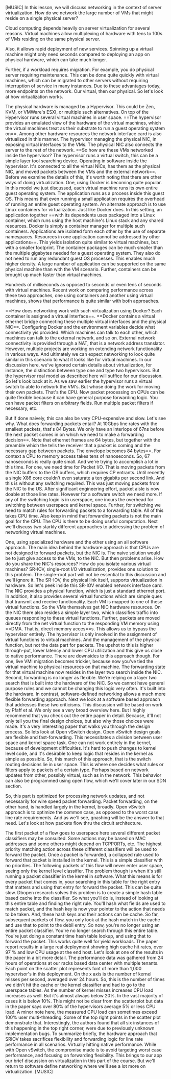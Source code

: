[MUSIC] In this lesson, we will discuss networking
in the context of server virtualization. How do we network the large
number of VMs that might reside on a single physical server? 

Cloud computing depends heavily on server
virtualization for several reasons. Virtual machines allow
multiplexing of hardware with tens to 100s of VMs residing
on the same physical server. 

Also, it allows rapid
deployment of new services. Spinning up a virtual machine
might only need seconds compared to deploying an app on physical
hardware, which can take much longer.

Further, if a workload requires migration. For example, you do physical
server requiring maintenance. This can be done quite quickly with
virtual machines, which can be migrated to other servers without requiring
interruption of service in many instances. Due to these advantages today,
more endpoints on the network. Our virtual, then our physical. So let's look at how virtualization works. 

The physical hardware is
managed by a Hypervisor. This could be Zen, KVM, or VMWare's ESXI,
or multiple such alternatives. On top of the Hypervisor runs several
virtual machines in user space. ==The hypervisor provides an emulated view
of the hardware of the virtual machines, which the virtual machines
treat as their substrate to run a guest operating system on==. Among other hardware resources the network
interface card is also virtualized in this manner. The hypervisor managing the physical NIC,
in exposing virtual interfaces to the VMs. The physical NIC also connects
the server to the rest of the network. ==So how are these VMs networked
inside the hypervisor? The hypervisor runs a virtual switch, this can be a simple layer
tool searching device. Operating in software
inside the hypervisor. It's connected to all the virtual NICs,
has them as the physical NIC, and moved packets between the VMs and
the external network==. Before we examine the details of this, it's worth noting that there are other
ways of doing virtualization. One, using Docker is
becoming quite popular. In this model we just discussed, each virtual machine runs its own
entire guest operating system. The application runs as
a process inside this guest OS. This means that even running a small
application requires the overhead of running an entire
guest operating system. An alternate approach is to use
Linux containers for virtualization. Just like Docker does. In this setting, an application together
==with its dependents uses packaged into a Linux container, which runs using
the host machine's Linux stack and any shared resources. Docker is simply a container manager for
multiple such containers. Applications are isolated form each
other by the use of separate namespaces. Resources in one application cannot
be addressed by other applications==. This yields isolation quite
similar to virtual machines, but with a smaller footprint. The container packages can be much smaller
than the multiple gigabytes needed for a guest operating system. They also do not need to run any
redundant guest OS processes. This enables much higher density. A large number of application can be
supported on the same physical machine than with the VM scenario. Further, containers can be brought up
much faster than virtual machines. 

Hundreds of milliseconds
as opposed to seconds or even tens of seconds
with virtual machines. Recent work on comparing performance
across these two approaches, one using containers and
another using virtual machines, shows that performance is quite
similar with both approaches. 

==How does networking work with
such virtualization using Docker? Each container is assigned
a virtual interface==. ==Docker contains a virtual ethernet
bridge connecting these multiple virtual interfaces and the physical NIC==. Configuring Docker and the environment variables decide
what connectivity yis provided. Which machines can talk to each other, which machines can talk to
the external network, and so on. External network connectivity
is provided through a NAT, that is a network address translator. However, multiple projects are working
on extending network functionality in various ways. And ultimately we can expect networking
to look quite similar in this scenario to what it looks like for
virtual machines. In our discussion here, we've ignored
certain details about virtualization, for instance, the distinction between
type one and type two hypervisors. But the hypervisor real model as described
here will suffice for our discussion. So let's look back at it. As we saw earlier the hypervisor runs
a virtual switch to able to network the VM's. But whose doing the work for
moving their own packets. That's the CPU. Now packet processing on
CPUs can be quite flexible because it can have general
purpose forwarding logic. You can have packet filters
on arbitrary fields. Run multiple packet filters if necessary,
etc. 

But if done naively, this can also
be very CPU-expensive and slow. Let's see why. What does forwarding packets entail? At 10Gbps line rates with the smallest
packets, that's 84 Bytes. We only have an interlope of 67ns before the next packet comes in on which
we need to make a forwarding decision==. Note that ethernet frames are 64 bytes,
but together with the preamble which the tells
the receiver that a packet is coming and the necessary gap between packets. The envelope becomes 84 bytes==. For context a CPU to memory
access takes tens of nanoseconds. So, 67 nanoseconds is really quite small. And we're trying to accomplish
a lot in this time. For one, we need time for Packet I/O. That is moving packets from
the NIC buffers to the OS buffers, which requires CP entrants. Until recently a single X86 core couldn't even saturate a ten
gigabits per second link. And this is without any
switching required. This was just moving packets
from the NIC to the US. After significant engineering effort, packet aisle is now doable
at those line rates. However for
a software switch we need more. If any of the switching logic is in
userspace, one incurs the overhead for switching between userspace and
kernel space. Further, for
switching we need to match rules for forwarding packets to a forwarding table. All of this takes CPU time. Also keep in mind that forwarding packets
is not the main goal for the CPU. The CPU is there to be
doing useful computation. Next we'll discuss two
starkly different approaches to addressing the problem of
networking virtual machines. 

One, using specialized hardware and
the other using an all software approach. The main idea behind the hardware
approach is that CPUs are not designed to forward packets, but the NIC is. The naive solution would be to just
give access to the VMs, to the NIC. But then problems arise. How do you share the NIC's resources? How do you isolate
various virtual machines? SR-IOV, single-root I/O virtualization,
provides one solution to this problem. The single-root part will not be essential
to this discussion and we'll ignore it. The SR-IOV, the physical link itself,
supports virtualization in hardware. So let's peek inside this SR-IOV
enabled network interface card. The NIC provides a physical function,
which is just a standard ethernet port. In addition,
it also provides several virtual functions which are simple ques that transmit and
receive functionality. Each VM is mapped to one
of these virtual functions. So the VMs themselves get
NIC hardware resources. On the NIC there also
resides a simple layer two, which classifies traffic into queues
responding to these virtual functions. Further, packets are moved directly from
the net virtual function to the responding VM memory using ==DMA. That is, direct memory acces==s. This allows us to bypass
the hypervisor entirely. The hypervisor is only
involved in the assignment of virtual functions to virtual machines. And the management of the physical
function, but not the data part for packets. The upshot to this is higher through-put,
lower latency and lower CPU utilization and
this give us close to native performance. There are downsides to
this approach though. For one, live VMI migration becomes
trickier, because now you've tied the virtual machine to
physical resources on that machine. The forwarding state for that virtual machine now resides in
the layer two search inside the NIC. Second, forwarding is
no longer as flexible. We're relying on a layer two search that
is built into the hardware of the NIC. So we cannot have general
purpose rules and we cannot be changing
this logic very often. It's built into the hardware. In contrast, software-defined networking allows a much
more flexible forwarding approach. Next we look at a software based approach
that addresses these two criticisms. This discussion will be based
on work by Pfaff et al. We only see a very broad overview here. But I highly recommend that you check
out the entire paper in detail. Because, it'll not only tell you
the final design choices, but also why those choices were made. It's a very interesting paper that
walks you through the design process. So lets look at Open vSwitch design. Open vSwitch design goals are flexible and
fast-forwarding. This necessitates a division between
user space and kernel space task. One can not work entirely in the kernel,
because of development difficulties. It's hard to push changes
to kernel level code, and it's desirable to keep logic that resides
in the kernel as simple as possible. So, this march of this approach, that is the switch routing
decisions lie in user space. This is where one decides what rules or filters apply to packets
of a certain type. Perhaps based on network updates
from other, possibly virtual, such as in the network. This behavior can also be
programmed using open flow, which we'll cover later
in our SDN section. 

So, this part is optimized for processing
network updates, and not necessarily for wire speed packet forwarding. Packet forwarding, on the other hand,
is handled largely in the kernel, broadly. Open vSwitch approach is to
optimize the common case, as opposed to the worst case
line rate requirements. And as we'll see,
gnashing will be the answer to that need. Let's look at how packets flow
thru the circuit architecture. 

The first packet of a flow goes to
userspace here several different packet classifiers may be consulted. Some actions may be based
on MAC addresses and some others might depend on TCPPORTs, etc. The highest priority matching action
across these different classifiers will be used to forward the packet. Once a packet is forwarded, a collapsed rule used to forward that
packet is installed in the kernel. This is a simple classifier
with no priorities. The following packets of this
flow will never enter user space, seeing only the kernel level classifier. The problem though is when it's
still running a packet classifier in the kernel in software. What this means is for every packet that
comes in, your searching in this table for the right entry that matters and
using that entry for forward the packet. This can be quite slow. Dbopen research solves this problem is to create a simple hash table
based cache into the classifier. So what you'll do is, instead of
looking at this entire table and finding the right rule. You'll hash what fields
are used to match packet, and the hash key is now your pointer to
the action that needs to be taken. And, these hash keys and
their actions can be cache. So far, subsequent packets of flow,
you only look at the hash match in the cache and
use that to point to the debil entry. So now, you're no longer using
an entire packet classifier. You're no longer search
through this entire table. You're just doing a constant
time hash table lookup, and using that to forward the packet. This works quite well for yield workloads. The paper report results in a large real
deployment showing high cache hit rates, over 97 % and
low CPU usage at the end host. Let's look at one of the results
in the paper in a bit more detail. The performance data was gathered
from 24 hours of operations at our racks based data
center with multiple tenants. Each point on the scatter
plot represents font of more than 1,000 hypervisor's
in this deployment. On the x axis is the number of kernel
misses per second, averaged over 24 hours. So, this is the number of times
we didn't hit the cache or the kernel classifier and
had to go to the userspace tables. As the number of kernel misses
increases CPU load increases as well. But it's almost always below 20%. In the vast majority of
cases it is below 10%. This might not be clear from
the scatterplot but data in the paper says over 80% of the hypervisors average 5% or
less CPU load. A minor note here, the measured CPU load can sometimes
exceed 100% user multi-threading. Some of the top right points in
the scatter plot demonstrate that. Interestingly, the authors found that
all six instances of this happening in the top right corner, were due to
previously unknown implementation bugs. To summarize briefly, the hardware
approach that SRIOV takes sacrifices flexibility and forwarding logic for
line rate performance in all scenarios. Virtually hitting native performance. While with Open vSwitch, the compromise
made is to avoid targeting worst case performance, and
focusing on forwarding flexibility. This brings to our app our brief
discussion on virtualization in this part of the course. But we'll return to software define
networking where we'll see a lot more on virtualization. [MUSIC]